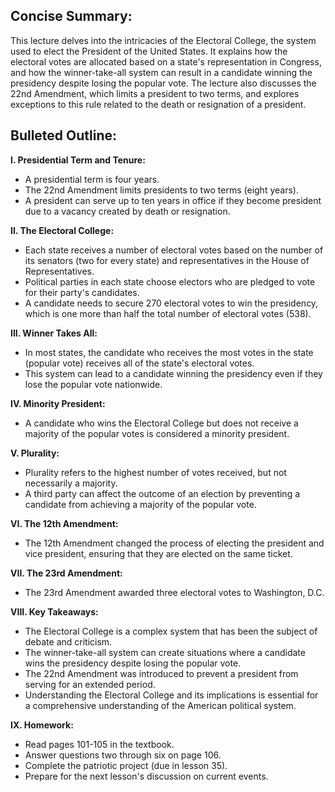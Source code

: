 ## Concise Summary:

This lecture delves into the intricacies of the Electoral College, the system used to elect the President of the United States. It explains how the electoral votes are allocated based on a state's representation in Congress, and how the winner-take-all system can result in a candidate winning the presidency despite losing the popular vote. The lecture also discusses the 22nd Amendment, which limits a president to two terms, and explores exceptions to this rule related to the death or resignation of a president.

## Bulleted Outline:

**I. Presidential Term and Tenure:**

* A presidential term is four years.
* The 22nd Amendment limits presidents to two terms (eight years).
* A president can serve up to ten years in office if they become president due to a vacancy created by death or resignation.

**II. The Electoral College:**

* Each state receives a number of electoral votes based on the number of its senators (two for every state) and representatives in the House of Representatives.
* Political parties in each state choose electors who are pledged to vote for their party's candidates.
* A candidate needs to secure 270 electoral votes to win the presidency, which is one more than half the total number of electoral votes (538).

**III. Winner Takes All:**

* In most states, the candidate who receives the most votes in the state (popular vote) receives all of the state's electoral votes.
* This system can lead to a candidate winning the presidency even if they lose the popular vote nationwide.

**IV. Minority President:**

* A candidate who wins the Electoral College but does not receive a majority of the popular votes is considered a minority president.

**V. Plurality:**

* Plurality refers to the highest number of votes received, but not necessarily a majority.
* A third party can affect the outcome of an election by preventing a candidate from achieving a majority of the popular vote.

**VI. The 12th Amendment:**

* The 12th Amendment changed the process of electing the president and vice president, ensuring that they are elected on the same ticket.

**VII. The 23rd Amendment:**

* The 23rd Amendment awarded three electoral votes to Washington, D.C.

**VIII. Key Takeaways:**

* The Electoral College is a complex system that has been the subject of debate and criticism.
* The winner-take-all system can create situations where a candidate wins the presidency despite losing the popular vote.
* The 22nd Amendment was introduced to prevent a president from serving for an extended period.
* Understanding the Electoral College and its implications is essential for a comprehensive understanding of the American political system.

**IX. Homework:**

* Read pages 101-105 in the textbook.
* Answer questions two through six on page 106.
* Complete the patriotic project (due in lesson 35).
* Prepare for the next lesson's discussion on current events. 


